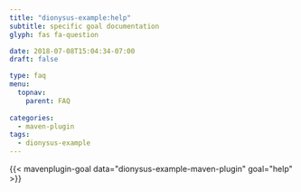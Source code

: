 ```yaml
---
title: "dionysus-example:help"
subtitle: specific goal documentation
glyph: fas fa-question

date: 2018-07-08T15:04:34-07:00
draft: false

type: faq
menu:
  topnav:
    parent: FAQ
    
categories:
  - maven-plugin
tags:
  - dionysus-example
---
```


{{< mavenplugin-goal data="dionysus-example-maven-plugin" goal="help" >}}
